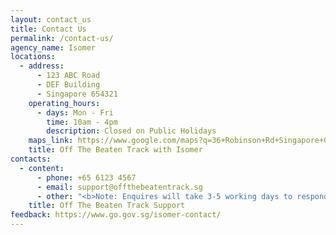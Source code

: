 ```yaml
---
layout: contact_us
title: Contact Us
permalink: /contact-us/
agency_name: Isomer
locations:
  - address:
      - 123 ABC Road
      - DEF Building
      - Singapore 654321
    operating_hours:
      - days: Mon - Fri
        time: 10am - 4pm
        description: Closed on Public Holidays
    maps_link: https://www.google.com/maps?q=36+Robinson+Rd+Singapore+068877+
    title: Off The Beaten Track with Isomer
contacts:
  - content:
      - phone: +65 6123 4567
      - email: support@offthebeatentrack.sg
      - other: "<b>Note: Enquires will take 3-5 working days to respond</b>"
    title: Off The Beaten Track Support
feedback: https://www.go.gov.sg/isomer-contact/
---
```

